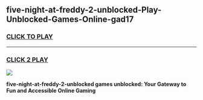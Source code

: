 
## five-night-at-freddy-2-unblocked-Play-Unblocked-Games-Online-gad17
<h3>
<a href="https://premium76.site?title=five-night-at-freddy-2-unblocked&ref=25A">CLICK TO PLAY</a></h3>
<hr>

<h3>
<a href="https://premium76.site?title=five-night-at-freddy-2-unblocked&ref=25A">CLICK 2 PLAY</a>
  
</h3>

<a href="https://premium76.site?title=five-night-at-freddy-2-unblocked&ref=25A"><img src="https://clearcache.store/games.png"></a>


**five-night-at-freddy-2-unblocked games unblocked: Your Gateway to Fun and Accessible Online Gaming**
